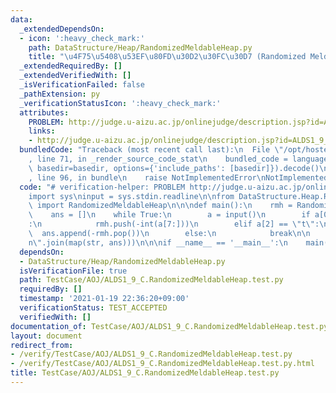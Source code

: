 ```yaml
---
data:
  _extendedDependsOn:
  - icon: ':heavy_check_mark:'
    path: DataStructure/Heap/RandomizedMeldableHeap.py
    title: "\u4F75\u5408\u53EF\u80FD\u30D2\u30FC\u30D7 (Randomized Meldable Heap)"
  _extendedRequiredBy: []
  _extendedVerifiedWith: []
  _isVerificationFailed: false
  _pathExtension: py
  _verificationStatusIcon: ':heavy_check_mark:'
  attributes:
    PROBLEM: http://judge.u-aizu.ac.jp/onlinejudge/description.jsp?id=ALDS1_9_C
    links:
    - http://judge.u-aizu.ac.jp/onlinejudge/description.jsp?id=ALDS1_9_C
  bundledCode: "Traceback (most recent call last):\n  File \"/opt/hostedtoolcache/Python/3.9.2/x64/lib/python3.9/site-packages/onlinejudge_verify/documentation/build.py\"\
    , line 71, in _render_source_code_stat\n    bundled_code = language.bundle(stat.path,\
    \ basedir=basedir, options={'include_paths': [basedir]}).decode()\n  File \"/opt/hostedtoolcache/Python/3.9.2/x64/lib/python3.9/site-packages/onlinejudge_verify/languages/python.py\"\
    , line 96, in bundle\n    raise NotImplementedError\nNotImplementedError\n"
  code: "# verification-helper: PROBLEM http://judge.u-aizu.ac.jp/onlinejudge/description.jsp?id=ALDS1_9_C\n\
    import sys\ninput = sys.stdin.readline\n\nfrom DataStructure.Heap.RandomizedMeldableHeap\
    \ import RandomizedMeldableHeap\n\n\ndef main():\n    rmh = RandomizedMeldableHeap()\n\
    \    ans = []\n    while True:\n        a = input()\n        if a[0] == \"i\"\
    :\n            rmh.push(-int(a[7:]))\n        elif a[2] == \"t\":\n          \
    \  ans.append(-rmh.pop())\n        else:\n            break\n\n    print(\"\\\
    n\".join(map(str, ans)))\n\n\nif __name__ == '__main__':\n    main()\n"
  dependsOn:
  - DataStructure/Heap/RandomizedMeldableHeap.py
  isVerificationFile: true
  path: TestCase/AOJ/ALDS1_9_C.RandomizedMeldableHeap.test.py
  requiredBy: []
  timestamp: '2021-01-19 22:36:20+09:00'
  verificationStatus: TEST_ACCEPTED
  verifiedWith: []
documentation_of: TestCase/AOJ/ALDS1_9_C.RandomizedMeldableHeap.test.py
layout: document
redirect_from:
- /verify/TestCase/AOJ/ALDS1_9_C.RandomizedMeldableHeap.test.py
- /verify/TestCase/AOJ/ALDS1_9_C.RandomizedMeldableHeap.test.py.html
title: TestCase/AOJ/ALDS1_9_C.RandomizedMeldableHeap.test.py
---
```

